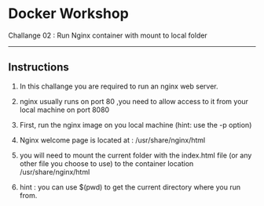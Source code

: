 # Docker Workshop
Challange 02 : Run Nginx container with mount to local folder 

---


## Instructions

 1. In this challange you are required to run an nginx web server.

 2. nginx usually runs on port 80 ,you need to allow access to it 
 from your local machine on port 8080 

 3. First, run the nginx image on you local machine (hint: use the -p option)

 4. Nginx welcome page is located at :
 /usr/share/nginx/html

5. you will need to mount the current folder with the index.html file (or any other file you choose to use) to the container location
/usr/share/nginx/html

6. hint : you can use $(pwd) to get the current directory where you run from.
